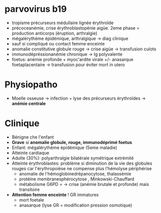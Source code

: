 # parvovirus b19



- tropisme précurseurs médullaire lignée érythroïde 
- précoceanémie, crise érythroblastopénie aigüe. 2eme phase = production anticorps (éruption, arthralgie) 
- mégalérythème épidémique, arthralgique -> diag clinique 
- sauf si compliqué ou contact femme enceinte 
- anomalie constitutive globule rouge -> crise aigüe -> transfusion culots 
- immunodépréssionanémie chronique -> Ig polyvalente 
- foetus: anémie profonde + myoc'ardite virale +/- anasarque
  foetaplacentaire -> transfusion pour éviter mort in utero 


# Physiopatho


- Moelle osseuse -> infection + lyse des précurseurs érythroïdes -> **anémie centrale** 


# Clinique


- Bénigne che l'enfant 
- **Grave** si **anomalie globule, rouge, immunodéprimé foetus** 
- Enfant: mégalérythème épidémique (5eme maladie) 
- Atteinte cardiaque 
- Adulte (30%): polyarthralgie bilatérale symétrique extrémité 
- Atteinte érythroblastes: problème si diminution de la vie des globules rouges car l'érythropoièse ne compense plus l'hémolyse périphérise 
    - anomalie de l'hémoglobinedrépanocytose, thalassémie 
    - protéine membranesphérocytose , Minkowski-Chauffard 
    - métabolisme G6PD = -> crise (anémie brutale et profonde) mais transitoire 
- **Attention femme enceinte** ! GR immatures 
    - mort foetale 
    - anasarque (lyse GR = modification pression osmotique) 

